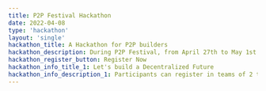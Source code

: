 ```yaml
---
title: P2P Festival Hackathon
date: 2022-04-08
type: 'hackathon'
layout: 'single'
hackathon_title: A Hackathon for P2P builders
hackathon_description: During P2P Festival, from April 27th to May 1st
hackathon_register_button: Register Now
hackathon_info_title_1: Let's build a Decentralized Future
hackathon_info_description_1: Participants can register in teams of 2 to 6 people and have to propose an innovating solution for “building a decentralized future”. A solution is expected to have a working demo and an open source codebase. Every project will be tested by the hackathon jury
---
```

